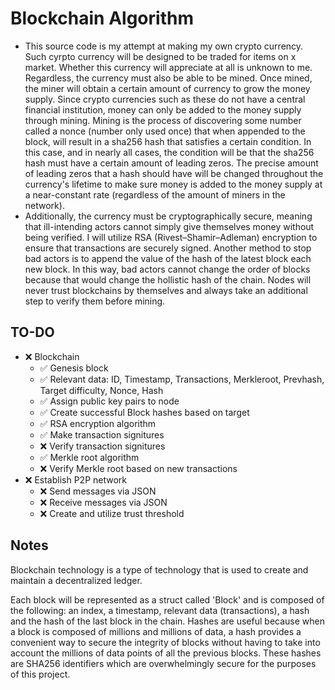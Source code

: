 # Blockchain Algorithm
- This source code is my attempt at making my own crypto currency. Such cyrpto currency will be designed to be traded for items on x market. Whether this currency will appreciate at all is unknown to me. Regardless, the currency must also be able to be mined. Once mined, the miner will obtain a certain amount of currency to grow the money supply. Since crypto currencies such as these do not have a central financial institution, money can only be added to the money supply through mining. Mining is the process of discovering some number called a nonce (number only used once) that when appended to the block, will result in a sha256 hash that satisfies a certain condition. In this case, and in nearly all cases, the condition will be that the sha256 hash must have a certain amount of leading zeros. The precise amount of leading zeros that a hash should have will be changed throughout the currency's lifetime to make sure money is added to the money supply at a near-constant rate (regardless of the amount of miners in the network).
- Additionally, the currency must be cryptographically secure, meaning that ill-intending actors cannot simply give themselves money without being verified. I will utilize RSA (Rivest–Shamir–Adleman) encryption to ensure that transactions are securely signed. Another method to stop bad actors is to append the value of the hash of the latest block each new block. In this way, bad actors cannot change the order of blocks because that would change the hollistic hash of the chain. Nodes will never trust blockchains by themselves and always take an additional step to verify them before mining.

## TO-DO
- :x: Blockchain
  - :white_check_mark: Genesis block
  - :white_check_mark: Relevant data: ID, Timestamp, Transactions, Merkleroot, Prevhash, Target difficulty, Nonce, Hash
  - :white_check_mark: Assign public key pairs to node
  - :white_check_mark: Create successful Block hashes based on target
  - :white_check_mark: RSA encryption algorithm
  - :white_check_mark: Make transaction signitures
  - :x: Verify transaction signitures
  - :white_check_mark: Merkle root algorithm
  - :x: Verify Merkle root based on new transactions
- :x: Establish P2P network
  - :x: Send messages via JSON
  - :x: Receive messages via JSON
  - :x: Create and utilize trust threshold
  
## Notes
Blockchain technology is a type of technology that is used to create and maintain a decentralized ledger.

Each block will be represented as a struct called 'Block' and is composed of the following: an index, a timestamp, relevant data (transactions), a hash and the hash of the last block in the chain. Hashes are useful because when a block is composed of millions and millions of data, a hash provides a convenient way to secure the integrity of blocks without having to take into account the millions of data points of all the previous blocks. These hashes are SHA256 identifiers which are overwhelmingly secure for the purposes of this project.
